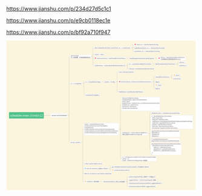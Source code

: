 https://www.jianshu.com/p/234d27d5c1c1

https://www.jianshu.com/p/e9cb0118ec1e

https://www.jianshu.com/p/bf92a710f947

![](k8s-scheduler-flow.png)
